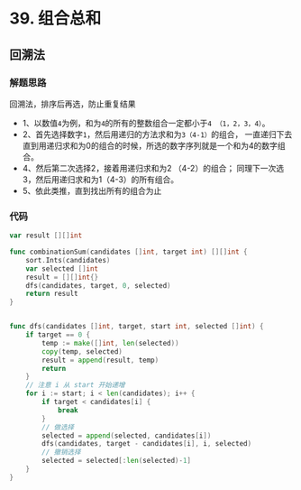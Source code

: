 # 39. 组合总和
## 回溯法
### 解题思路
回溯法，排序后再选，防止重复结果

* 1、以数值``4``为例，和为``4``的所有的整数组合一定都小于``4 （1，2，3，4）``。
* 2、首先选择数字``1``，然后用递归的方法求和为``3（4-1）``的组合，
一直递归下去直到用递归求和为0的组合的时候，所选的数字序列就是一个和为4的数字组合。
* 4、然后第二次选择2，接着用递归求和为2 （4-2）的组合；
同理下一次选3，然后用递归求和为1（4-3）的所有组合。
* 5、依此类推，直到找出所有的组合为止

### 代码
```go
var result [][]int

func combinationSum(candidates []int, target int) [][]int {
	sort.Ints(candidates)
	var selected []int
	result = [][]int{}
	dfs(candidates, target, 0, selected)
	return result
}


func dfs(candidates []int, target, start int, selected []int) {
	if target == 0 {
		temp := make([]int, len(selected))
		copy(temp, selected)
		result = append(result, temp)
		return
	}
	// 注意 i 从 start 开始递增
	for i := start; i < len(candidates); i++ {
		if target < candidates[i] {
			break
		}
		// 做选择
		selected = append(selected, candidates[i])
		dfs(candidates, target - candidates[i], i, selected)
		// 撤销选择
		selected = selected[:len(selected)-1]
	}
}
```
